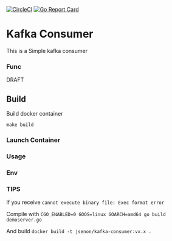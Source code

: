 [![CircleCI](https://circleci.com/gh/jsenon/kafka-consumer.svg?style=svg)](https://circleci.com/gh/jsenon/kafka-consumer)
[![Go Report Card](https://goreportcard.com/badge/github.com/jsenon/kafka-consumer)](https://goreportcard.com/report/github.com/jsenon/kafka-consumer)

# Kafka Consumer
 
This is a Simple kafka consumer

### Func

DRAFT

## Build

Build docker container
```
make build
```

### Launch Container


### Usage



### Env


### TIPS

If you receive `cannot execute binary file: Exec format error`

Compile with  `CGO_ENABLED=0 GOOS=linux GOARCH=amd64 go build demoserver.go`

And build `docker build -t jsenon/kafka-consumer:vx.x .`
